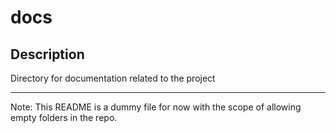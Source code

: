 # docs
## Description
Directory for documentation related to the project

---

Note: This README is a dummy file for now with the scope of allowing empty folders in the repo.
